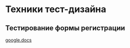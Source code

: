 # Техники тест-дизайна

## Тестирование формы регистрации
[google.docs](https://docs.google.com/spreadsheets/d/1nNmjxCsZ1QMBHuXBPoDLIvy_5mt0AGsNOWxxM9qVWuk/edit?gid=0#gid=0)
